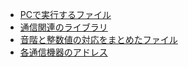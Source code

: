 - [PCで実行するファイル](./server.py)
- [通信関連のライブラリ](./library/connect.py)
- [音階と整数値の対応をまとめたファイル](./library/key.py)
- [各通信機器のアドレス](./address.py)